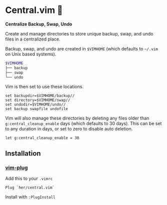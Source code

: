 # Central.vim 🌷 

**Centralize Backup, Swap, Undo**

Create and manage directories to store unique backup, swap, and undo
files in a centralized place.

Backup, swap, and undo are created in `$VIMHOME` (which defaults to
`~/.vim` on Unix based systems).

```sh
$VIMHOME
├── backup
├── swap
└── undo
```

Vim is then set to use these locations.
```vim
set backupdir=$VIMHOME/backup//
set directory=$VIMHOME/swap//
set undodir=$VIMHOME/undo//
set backup swapfile undofile
```

Vim will also manage these directories by deleting any files older
than `g:central_cleanup_enable` days (which defaults to 30 days).
This can be set to any duration in days, or set to zero to disable
auto deletion.
```vim
let g:central_cleanup_enable = 30
```

## Installation 

### [vim-plug](https://github.com/junegunn/vim-plug)
Add this to your `.vimrc`
```
Plug `her/central.vim`
```
Install with `:PlugInstall`

